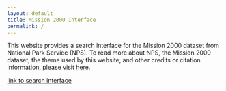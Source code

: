 ```yaml
---
layout: default
title: Mission 2000 Interface
permalink: /
---
```


This website provides a search interface for the Mission 2000 dataset from National Park Service (NPS). To read more about NPS, the Mission 2000 dataset, the theme used by this website, and other credits or citation information, please visit [here](./about-page.html).

[link to search interface](searchTool.html) 

